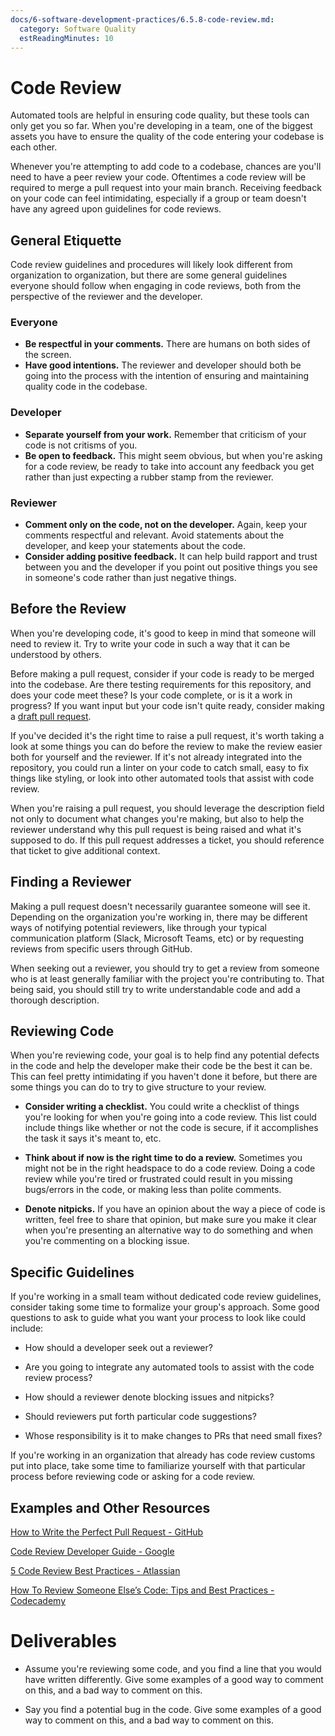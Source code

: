 ```yaml
---
docs/6-software-development-practices/6.5.8-code-review.md:
  category: Software Quality
  estReadingMinutes: 10
---
```


# Code Review

Automated tools are helpful in ensuring code quality, but these tools can only get you so far. When you're developing in a team, one of the biggest assets you have to ensure the quality of the code entering your codebase is each other.

Whenever you're attempting to add code to a codebase, chances are you'll need to have a peer review your code. Oftentimes a code review will be required to merge a pull request into your main branch. Receiving feedback on your code can feel intimidating, especially if a group or team doesn't have any agreed upon guidelines for code reviews.

## General Etiquette

Code review guidelines and procedures will likely look different from organization to organization, but there are some general guidelines everyone should follow when engaging in code reviews, both from the perspective of the reviewer and the developer.

### Everyone

- **Be respectful in your comments.** There are humans on both sides of the screen.
- **Have good intentions.** The reviewer and developer should both be going into the process with the intention of ensuring and maintaining quality code in the codebase.

### Developer

- **Separate yourself from your work.** Remember that criticism of your code is not critisms of you.
- **Be open to feedback.** This might seem obvious, but when you're asking for a code review, be ready to take into account any feedback you get rather than just expecting a rubber stamp from the reviewer.

### Reviewer

- **Comment only on the code, not on the developer.** Again, keep your comments respectful and relevant. Avoid statements about the developer, and keep your statements about the code.
- **Consider adding positive feedback.** It can help build rapport and trust between you and the developer if you point out positive things you see in someone's code rather than just negative things.

## Before the Review

When you're developing code, it's good to keep in mind that someone will need to review it. Try to write your code in such a way that it can be understood by others.

Before making a pull request, consider if your code is ready to be merged into the codebase. Are there testing requirements for this repository, and does your code meet these? Is your code complete, or is it a work in progress? If you want input but your code isn't quite ready, consider making a [draft pull request](https://github.blog/2019-02-14-introducing-draft-pull-requests/).

If you've decided it's the right time to raise a pull request, it's worth taking a look at some things you can do before the review to make the review easier both for yourself and the reviewer. If it's not already integrated into the repository, you could run a linter on your code to catch small, easy to fix things like styling, or look into other automated tools that assist with code review.

When you're raising a pull request, you should leverage the description field not only to document what changes you're making, but also to help the reviewer understand why this pull request is being raised and what it's supposed to do. If this pull request addresses a ticket, you should reference that ticket to give additional context.

## Finding a Reviewer

Making a pull request doesn't necessarily guarantee someone will see it. Depending on the organization you're working in, there may be different ways of notifying potential reviewers, like through your typical communication platform (Slack, Microsoft Teams, etc) or by requesting reviews from specific users through GitHub.

When seeking out a reviewer, you should try to get a review from someone who is at least generally familiar with the project you're contributing to. That being said, you should still try to write understandable code and add a thorough description.

## Reviewing Code

When you're reviewing code, your goal is to help find any potential defects in the code and help the developer make their code be the best it can be. This can feel pretty intimidating if you haven't done it before, but there are some things you can do to try to give structure to your review.

- **Consider writing a checklist.** You could write a checklist of things you're looking for when you're  going into a code review. This list could include things like whether or not the code is secure, if it accomplishes the task it says it's meant to, etc.

- **Think about if now is the right time to do a review.** Sometimes you might not be in the right headspace to do a code review. Doing a code review while you're tired or frustrated could result in you missing bugs/errors in the code, or making less than polite comments.

- **Denote nitpicks.** If you have an opinion about the way a piece of code is written, feel free to share that opinion, but make sure you make it clear when you're presenting an alternative way to do something and when you're commenting on a blocking issue.

## Specific Guidelines

If you're working in a small team without dedicated code review guidelines, consider taking some time to formalize your group's approach. Some good questions to ask to guide what you want your process to look like could include:

- How should a developer seek out a reviewer?

- Are you going to integrate any automated tools to assist with the code review process?

- How should a reviewer denote blocking issues and nitpicks?

- Should reviewers put forth particular code suggestions?

- Whose responsibility is it to make changes to PRs that need small fixes?

If you're working in an organization that already has code review customs put into place, take some time to familiarize yourself with that particular process before reviewing code or asking for a code review.

## Examples and Other Resources

[How to Write the Perfect Pull Request - GitHub](https://github.blog/2015-01-21-how-to-write-the-perfect-pull-request/)

[Code Review Developer Guide - Google](https://google.github.io/eng-practices/review/)

[5 Code Review Best Practices - Atlassian](https://www.atlassian.com/blog/add-ons/code-review-best-practices)

[How To Review Someone Else’s Code: Tips and Best Practices - Codecademy](https://www.codecademy.com/resources/blog/code-review-best-practices/)

# Deliverables

- Assume you're reviewing some code, and you find a line that you would have written differently. Give some examples of a good way to comment on this, and a bad way to comment on this.

- Say you find a potential bug in the code. Give some examples of a good way to comment on this, and a bad way to comment on this.
